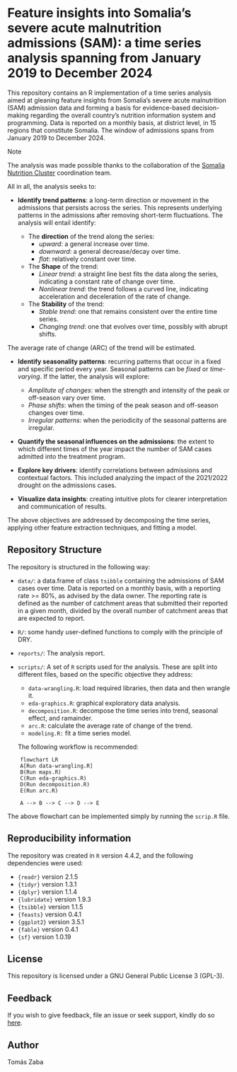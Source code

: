 

# Feature insights into Somalia’s severe acute malnutrition admissions (SAM): a time series analysis spanning from January 2019 to December 2024

This repository contains an R implementation of a time series analysis
aimed at gleaning feature insights from Somalia’s severe acute
malnutrition (SAM) admission data and forming a basis for evidence-based
decision-making regarding the overall country’s nutrition information
system and programming. Data is reported on a monthly basis, at district
level, in 15 regions that constitute Somalia. The window of admissions
spans from January 2019 to December 2024.

> [!NOTE]
>
> The analysis was made possible thanks to the collaboration of the
> [Somalia Nutrition
> Cluster](https://response.reliefweb.int/somalia/nutrition)
> coordination team.

All in all, the analysis seeks to:

- **Identify trend patterns**: a long-term direction or movement in the
  admissions that persists across the series. This represents underlying
  patterns in the admissions after removing short-term fluctuations. The
  analysis will entail identify:

  - The **direction** of the trend along the series:
    - *upward*: a general increase over time.
    - *downward*: a general decrease/decay over time.
    - *flat*: relatively constant over time.
  - The **Shape** of the trend:
    - *Linear trend*: a straight line best fits the data along the
      series, indicating a constant rate of change over time.
    - *Nonlinear trend*: the trend follows a curved line, indicating
      acceleration and deceleration of the rate of change.
  - The **Stability** of the trend:
    - *Stable trend*: one that remains consistent over the entire time
      series.
    - *Changing trend*: one that evolves over time, possibly with abrupt
      shifts.

The average rate of change (ARC) of the trend will be estimated.

- **Identify seasonality patterns**: recurring patterns that occur in a
  fixed and specific period every year. Seasonal patterns can be *fixed*
  or *time-varying*. If the latter, the analysis will explore:

  - *Amplitute of changes*: when the strength and intensity of the peak
    or off-season vary over time.
  - *Phase shifts*: when the timing of the peak season and off-season
    changes over time.
  - *Irregular patterns*: when the periodicity of the seasonal patterns
    are irregular.

- **Quantify the seasonal influences on the admissions**: the extent to
  which different times of the year impact the number of SAM cases
  admitted into the treatment program.

- **Explore key drivers**: identify correlations between admissions and
  contextual factors. This included analyzing the impact of the
  2021/2022 drought on the admissions cases.

- **Visualize data insights**: creating intuitive plots for clearer
  interpretation and communication of results.

The above objectives are addressed by decomposing the time series,
applying other feature extraction techniques, and fitting a model.

## Repository Structure

The repository is structured in the following way:

- `data/`: a data.frame of class `tsibble` containing the admissions of
  SAM cases over time. Data is reported on a monthly basis, with a
  reporting rate \>= 80%, as advised by the data owner. The reporting
  rate is defined as the number of catchment areas that submitted their
  reported in a given month, divided by the overall number of catchment
  areas that are expected to report.
- `R/`: some handy user-defined functions to comply with the principle
  of DRY.  
- `reports/`: The analysis report.
- `scripts/`: A set of `R` scripts used for the analysis. These are
  split into different files, based on the specific objective they
  address:
  - `data-wrangling.R`: load required libraries, then data and then
    wrangle it.
  - `eda-graphics.R`: graphical exploratory data analysis.
  - `decomposition.R`: decompose the time series into trend, seasonal
    effect, and ramainder.
  - `arc.R`: calculate the average rate of change of the trend.
  - `modeling.R:` fit a time series model.

  The following workflow is recommended:

``` mermaid
    flowchart LR
    A[Run data-wrangling.R] 
    B(Run maps.R)
    C(Run eda-graphics.R)
    D(Run decomposition.R)
    E(Run arc.R)

    A --> B --> C --> D --> E
```

The above flowchart can be implemented simply by running the `scrip.R`
file.

## Reproducibility information

The repository was created in `R` version 4.4.2, and the following
dependencies were used:  
- `{readr}` version 2.1.5  
- `{tidyr}` version 1.3.1  
- `{dplyr}` version 1.1.4  
- `{lubridate}` version 1.9.3  
- `{tsibble}` version 1.1.5  
- `{feasts}` version 0.4.1  
- `{ggplot2}` version 3.5.1  
- `{fable}` version 0.4.1  
- `{sf}` version 1.0.19

## License

This repository is licensed under a GNU General Public License 3
(GPL-3).

## Feedback

If you wish to give feedback, file an issue or seek support, kindly do
so [here](https://github.com/nutimes/som-sam-admit/issues).

## Author

Tomás Zaba
